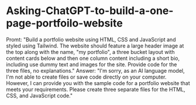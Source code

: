 # Asking-ChatGPT-to-build-a-one-page-portfoilo-website
Promt:
"Build a portfolio website using HTML, CSS and JavaScript and styled using Tailwind.
The website should feature a large header image at the top along with the name, "my portfolio",
a three bucket layout with content cards below and then one column content including a short bio,
including use dummy text and images for the site. Provide code for the three files, no explanations."
Answer: 
"I'm sorry, as an AI language model, I'm not able to create files or save code directly on your computer.
However, I can provide you with the sample code for a portfolio website that meets your requirements.
Please create three separate files for the HTML, CSS, and JavaScript code."
